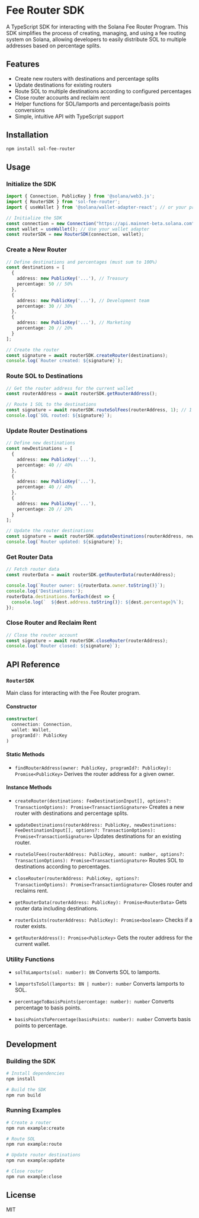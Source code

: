 # Fee Router SDK

A TypeScript SDK for interacting with the Solana Fee Router Program. This SDK simplifies the process of creating, managing, and using a fee routing system on Solana, allowing developers to easily distribute SOL to multiple addresses based on percentage splits.

## Features

- Create new routers with destinations and percentage splits
- Update destinations for existing routers
- Route SOL to multiple destinations according to configured percentages
- Close router accounts and reclaim rent
- Helper functions for SOL/lamports and percentage/basis points conversions
- Simple, intuitive API with TypeScript support

## Installation

```bash
npm install sol-fee-router
```

## Usage

### Initialize the SDK

```typescript
import { Connection, PublicKey } from '@solana/web3.js';
import { RouterSDK } from 'sol-fee-router';
import { useWallet } from '@solana/wallet-adapter-react'; // or your preferred wallet provider

// Initialize the SDK
const connection = new Connection("https://api.mainnet-beta.solana.com");
const wallet = useWallet(); // Use your wallet adapter
const routerSDK = new RouterSDK(connection, wallet);
```

### Create a New Router

```typescript
// Define destinations and percentages (must sum to 100%)
const destinations = [
  {
    address: new PublicKey('...'), // Treasury
    percentage: 50 // 50%
  },
  {
    address: new PublicKey('...'), // Development team
    percentage: 30 // 30%
  },
  {
    address: new PublicKey('...'), // Marketing
    percentage: 20 // 20%
  }
];

// Create the router
const signature = await routerSDK.createRouter(destinations);
console.log(`Router created: ${signature}`);
```

### Route SOL to Destinations

```typescript
// Get the router address for the current wallet
const routerAddress = await routerSDK.getRouterAddress();

// Route 1 SOL to the destinations
const signature = await routerSDK.routeSolFees(routerAddress, 1); // 1 SOL
console.log(`SOL routed: ${signature}`);
```

### Update Router Destinations

```typescript
// Define new destinations
const newDestinations = [
  {
    address: new PublicKey('...'),
    percentage: 40 // 40%
  },
  {
    address: new PublicKey('...'),
    percentage: 40 // 40%
  },
  {
    address: new PublicKey('...'),
    percentage: 20 // 20%
  }
];

// Update the router destinations
const signature = await routerSDK.updateDestinations(routerAddress, newDestinations);
console.log(`Router updated: ${signature}`);
```

### Get Router Data

```typescript
// Fetch router data
const routerData = await routerSDK.getRouterData(routerAddress);

console.log(`Router owner: ${routerData.owner.toString()}`);
console.log('Destinations:');
routerData.destinations.forEach(dest => {
  console.log(`  ${dest.address.toString()}: ${dest.percentage}%`);
});
```

### Close Router and Reclaim Rent

```typescript
// Close the router account
const signature = await routerSDK.closeRouter(routerAddress);
console.log(`Router closed: ${signature}`);
```

## API Reference

### `RouterSDK`

Main class for interacting with the Fee Router program.

#### Constructor

```typescript
constructor(
  connection: Connection,
  wallet: Wallet,
  programId?: PublicKey
)
```

#### Static Methods

- `findRouterAddress(owner: PublicKey, programId?: PublicKey): Promise<PublicKey>`
  Derives the router address for a given owner.

#### Instance Methods

- `createRouter(destinations: FeeDestinationInput[], options?: TransactionOptions): Promise<TransactionSignature>`
  Creates a new router with destinations and percentage splits.

- `updateDestinations(routerAddress: PublicKey, newDestinations: FeeDestinationInput[], options?: TransactionOptions): Promise<TransactionSignature>`
  Updates destinations for an existing router.

- `routeSolFees(routerAddress: PublicKey, amount: number, options?: TransactionOptions): Promise<TransactionSignature>`
  Routes SOL to destinations according to percentages.

- `closeRouter(routerAddress: PublicKey, options?: TransactionOptions): Promise<TransactionSignature>`
  Closes router and reclaims rent.

- `getRouterData(routerAddress: PublicKey): Promise<RouterData>`
  Gets router data including destinations.

- `routerExists(routerAddress: PublicKey): Promise<boolean>`
  Checks if a router exists.

- `getRouterAddress(): Promise<PublicKey>`
  Gets the router address for the current wallet.

### Utility Functions

- `solToLamports(sol: number): BN`
  Converts SOL to lamports.

- `lamportsToSol(lamports: BN | number): number`
  Converts lamports to SOL.

- `percentageToBasisPoints(percentage: number): number`
  Converts percentage to basis points.

- `basisPointsToPercentage(basisPoints: number): number`
  Converts basis points to percentage.

## Development

### Building the SDK

```bash
# Install dependencies
npm install

# Build the SDK
npm run build
```

### Running Examples

```bash
# Create a router
npm run example:create

# Route SOL
npm run example:route

# Update router destinations
npm run example:update

# Close router
npm run example:close
```

## License

MIT